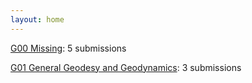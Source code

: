 ```yaml
---
layout: home
---
```

[G00 Missing](G00_Missing/): 5 submissions

[G01 General Geodesy and Geodynamics](G01_General_Geodesy_and_Geodynamics/): 3 submissions

